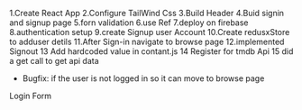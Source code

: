 1.Create React App
2.Configure TailWind Css
3.Build Header
4.Buid signin and signup page
5.forn validation
6.use Ref
7.deploy on firebase 
8.authentication setup
9.create Signup user Account
10.Create redusxStore to adduser detils
11.After Sign-in navigate to browse page
12.implemented Signout
13 Add hardcoded value in contant.js
14 Register for tmdb Api
15 did a get call to get api data



- Bugfix: if the user is not logged in so it can move to browse page


Login Form





